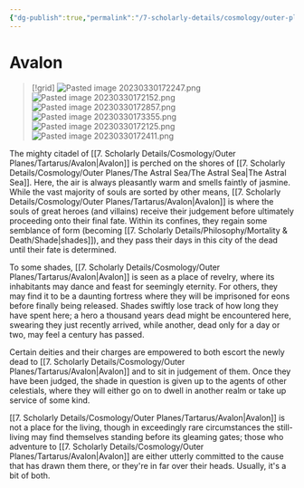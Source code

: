 ```yaml
---
{"dg-publish":true,"permalink":"/7-scholarly-details/cosmology/outer-planes/tartarus/avalon/","noteIcon":""}
---
```


# Avalon

>[!grid]
>![Pasted image 20230330172247.png](/img/user/x.%20Assets/Attachments/Pasted%20image%2020230330172247.png)
>![Pasted image 20230330172152.png](/img/user/x.%20Assets/Attachments/Pasted%20image%2020230330172152.png)
>![Pasted image 20230330172857.png](/img/user/x.%20Assets/Attachments/Pasted%20image%2020230330172857.png)
>![Pasted image 20230330173355.png](/img/user/x.%20Assets/Attachments/Pasted%20image%2020230330173355.png)
>![Pasted image 20230330172125.png](/img/user/x.%20Assets/Attachments/Pasted%20image%2020230330172125.png)
>![Pasted image 20230330172411.png](/img/user/x.%20Assets/Attachments/Pasted%20image%2020230330172411.png)
>

The mighty citadel of [[7. Scholarly Details/Cosmology/Outer Planes/Tartarus/Avalon\|Avalon]] is perched on the shores of [[7. Scholarly Details/Cosmology/Outer Planes/The Astral Sea/The Astral Sea\|The Astral Sea]]. Here, the air is always pleasantly warm and smells faintly of jasmine. While the vast majority of souls are sorted by other means, [[7. Scholarly Details/Cosmology/Outer Planes/Tartarus/Avalon\|Avalon]] is where the souls of great heroes (and villains) receive their judgement before ultimately proceeding onto their final fate. Within its confines, they regain some semblance of form (becoming [[7. Scholarly Details/Philosophy/Mortality & Death/Shade\|shades]]), and they pass their days in this city of the dead until their fate is determined. 

To some shades, [[7. Scholarly Details/Cosmology/Outer Planes/Tartarus/Avalon\|Avalon]] is seen as a place of revelry, where its inhabitants may dance and feast for seemingly eternity. For others, they may find it to be a daunting fortress where they will be imprisoned for eons before finally being released. Shades swiftly lose track of how long they have spent here; a hero a thousand years dead might be encountered here, swearing they just recently arrived, while another, dead only for a day or two, may feel a century has passed. 

Certain deities and their charges are empowered to both escort the newly dead to [[7. Scholarly Details/Cosmology/Outer Planes/Tartarus/Avalon\|Avalon]] and to sit in judgement of them. Once they have been judged, the shade in question is given up to the agents of other celestials, where they will either go on to dwell in another realm or take up service of some kind. 

[[7. Scholarly Details/Cosmology/Outer Planes/Tartarus/Avalon\|Avalon]] is not a place for the living, though in exceedingly rare circumstances the still-living may find themselves standing before its gleaming gates; those who adventure to [[7. Scholarly Details/Cosmology/Outer Planes/Tartarus/Avalon\|Avalon]] are either utterly committed to the cause that has drawn them there, or they're in far over their heads. Usually, it's a bit of both. 